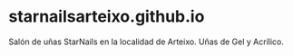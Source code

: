 # starnailsarteixo.github.io
Salón de uñas StarNails en la localidad de Arteixo. Uñas de Gel y Acrílico.
